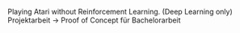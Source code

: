 Playing Atari without Reinforcement Learning. (Deep Learning only)
Projektarbeit -> Proof of Concept für Bachelorarbeit
